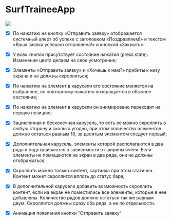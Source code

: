 # SurfTraineeApp

![](https://i.ibb.co/k11KmHJ/Frame-16.png)

<!-- ✅  -->
- [x] По нажатию на кнопку «Отправить заявку» отображается системный алерт об успехе с заголовком «Поздравляем!» и текстом «Ваша заявка успешно отправлена!» и кнопкой «Закрыть».
- [x] У всех кнопок присутствует состояние нажатия (press state). Изменение цвета делаем на свое усмотрение;
- [x] Элементы «Отправить заявку» и «Хочешь к нам?» прибиты к низу экрана и не должны скроллиться;
- [x] По нажатию на элемент в карусели его состояние меняется на выбранное, по повторному нажатию возвращается в обычное состояние;
- [x] По нажатию на элемент в карусели он анимировано переходит на первую позицию;
- [x] Зацикленная и бесконечная карусель, то есть ее можно скроллить в любую сторону и сколько угодно, при этом количество элементов должно остаться равным 10, за десятым элементом следует первый;
- [x] Дополнительная карусель, элементы которой располагаются в два ряда и подстраиваются в зависимости от ширины ячеек. Если элементы не помещаются на экран в два ряда, они не должны отображаться;
- [x] Скроллить можно только контент, картинка при этом статична. Контент может скроллится вплоть до статус бара;
- [x] В дополнительной карусели добавить возможность скроллить контент, если на экран не поместились все элементы, которые в нее добавлены. Количество рядов должно остаться так же равным двум. Скроллится должны сразу оба ряда, а не по отдельности.
- [x] Анимация появления кнопки "Отправить заявку" 

